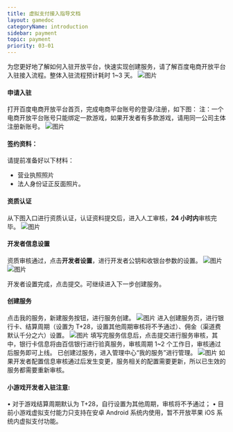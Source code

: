 ```yaml
---
title: 虚拟支付接入指导文档
layout: gamedoc
categoryName: introduction
sidebar: payment
topic: payment
priority: 03-01
---
```



为您更好地了解如何入驻开放平台，快速实现创建服务，请了解百度电商开放平台入驻接入流程。整体入驻流程预计耗时 1~3 天。
![图片](/img/introduction/payment/pay01.png)

#### 申请入驻
打开百度电商开放平台首页，完成电商平台账号的登录/注册，如下图：
注：一个电商开放平台账号只能绑定一款游戏，如果开发者有多款游戏，请用同一公司主体注册新账号。
 ![图片](/img/introduction/payment/pay02.png)
#### 签约资料：
请提前准备好以下材料：
* 营业执照照片
* 法人身份证正反面照片。

#### 资质认证
从下图入口进行资质认证，认证资料提交后，进入人工审核，**24 小时内**审核完毕。
 ![图片](/img/introduction/payment/pay03.png)

#### 开发者信息设置
资质审核通过，点击**开发者设置**，进行开发者公钥和收银台参数的设置。
 ![图片](/img/introduction/payment/pay04.png)
 ![图片](/img/introduction/payment/pay05.png)

开发者设置完成，点击提交。可继续进入下一步创建服务。

#### 创建服务
点击我的服务，新建服务按钮，进行服务创建。
 ![图片](/img/introduction/payment/pay06.png)
进入创建服务页，进行银行卡、结算周期（设置为 T+28，设置其他周期审核将不予通过）、佣金（渠道费默认千分之六）设置。
 ![图片](/img/introduction/payment/pay07.png)
填写完服务信息后，点击提交进行服务审核，其中，银行卡信息将由百信银行进行验真服务，审核周期 1~2 个工作日，审核通过后服务即可上线。
已创建过服务，进入管理中心“我的服务”进行管理。
 ![图片](/img/introduction/payment/pay08.png)
如果开发者配置信息审核通过后发生变更，服务相关的配置需要更新，所以已生效的服务都需要重新审核。

#### **小游戏开发者入驻注意:**
•	对于游戏结算周期默认为 T+28，自行设置为其他周期，审核将不予通过；
•	目前小游戏虚拟支付能力只支持在安卓 Android 系统内使用，暂不开放苹果 iOS 系统内虚拟支付功能。
